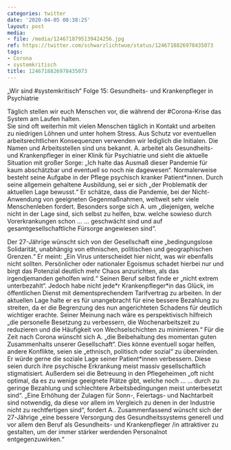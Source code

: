 ```yaml
---
categories: twitter
date: '2020-04-05 08:38:25'
layout: post
media:
- file: /media/1246718795139424256.jpg
ref: https://twitter.com/schwarzlichtwue/status/1246718826978435073
tags:
- Corona
- systemkritisch
title: 1246718826978435073
---
```

„Wir sind #systemkritisch“ Folge 15: Gesundheits- und Krankenpfleger in Psychiatrie



Täglich stellen wir euch Menschen vor, die während der #Corona-Krise das System am Laufen halten.  
Sie sind oft weiterhin mit vielen Menschen täglich in Kontakt und arbeiten zu niedrigen Löhnen und unter hohem Stress. Aus Schutz vor eventuellen arbeitsrechtlichen Konsequenzen verwenden wir lediglich die Initialen. Die Namen und Arbeitsstellen sind uns bekannt. 
A. arbeitet als Gesundheits- und Krankenpfleger in einer Klinik für Psychiatrie und sieht die aktuelle Situation mit großer Sorge: „Ich halte das Ausmaß dieser Pandemie für kaum abschätzbar und eventuell so noch nie dagewesen“. 
Normalerweise besteht seine Aufgabe in der Pflege psychisch kranker Patient\*innen. Durch seine allgemein gehaltene Ausbildung, sei er sich „der Problematik der aktuellen Lage bewusst.“ 
Er schätze, dass die Pandemie, bei der Nicht-Anwendung von geeigneten Gegenmaßnahmen, weltweit sehr viele Menschenleben fordert. Besonders sorge sich A. um „diejenigen, welche nicht in der Lage sind, sich selbst zu helfen, bzw. welche sowieso durch Vorerkrankungen schon … 
… geschwächt sind und auf gesamtgesellschaftliche Fürsorge angewiesen sind“.



Der 27-Jährige wünscht sich von der Gesellschaft eine „bedingungslose Solidarität, unabhängig von ethnischen, politischen und geographischen Grenzen.“ 
Er meint: „Ein Virus unterscheidet hier nicht, was wir ebenfalls nicht sollten. Persönlicher oder nationaler Egoismus schadet hierbei nur und birgt das Potenzial deutlich mehr Chaos anzurichten, als das irgendjemanden geholfen wird.“ 
Seinen Beruf selbst finde er „nicht extrem unterbezahlt“. Jedoch habe nicht jede\*r Krankenpfleger\*in das Glück, im öffentlichen Dienst mit dementsprechendem Tarifvertrag zu arbeiten. 
In der aktuellen Lage halte er es für unangebracht für eine bessere Bezahlung zu streiten, da er die Begrenzung des nun angerichteten Schadens für deutlich wichtiger erachte. 
Seiner Meinung nach wäre es perspektivisch hilfreich „die personelle Besetzung zu verbessern, die Wochenarbeitszeit zu reduzieren und die Häufigkeit von Wechselschichten zu minimieren.“ 
Für die Zeit nach Corona wünscht sich A. „die Beibehaltung des momentan guten Zusammenhalts unserer Gesellschaft“. Dies könne eventuell sogar helfen, andere Konflikte, seien sie „ethnisch, politisch oder sozial“ zu überwinden. 
Er würde gerne die soziale Lage seiner Patient\*innen verbessern. Diese seien durch ihre psychische Erkrankung meist massiv gesellschaftlich stigmatisiert. Außerdem sei die Betreuung in den Pflegeheimen „oft nicht optimal, da es zu wenige geeignete Plätze gibt, welche noch … 
… durch zu geringe Bezahlung und schlechtere Arbeitsbedingungen meist unterbesetzt sind“. „Eine Erhöhung der Zulagen für Sonn-, Feiertags- und Nachtarbeit sind notwendig, da diese vor allem im Vergleich zu denen in der Industrie nicht zu rechtfertigen sind“, fordert A.. 
Zusammenfassend wünscht sich der 27-Jährige „eine bessere Versorgung des Gesundheitssystems generell und vor allem den Beruf als Gesundheits- und Krankenpfleger /in attraktiver zu gestalten, um der immer stärker werdenden Personalnot entgegenzuwirken.“ 